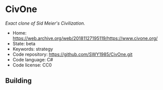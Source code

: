 # CivOne

_Exact clone of Sid Meier's Civilization._

- Home: https://web.archive.org/web/20181127195119/https://www.civone.org/
- State: beta
- Keywords: strategy
- Code repository: https://github.com/SWY1985/CivOne.git
- Code language: C#
- Code license: CC0

## Building

